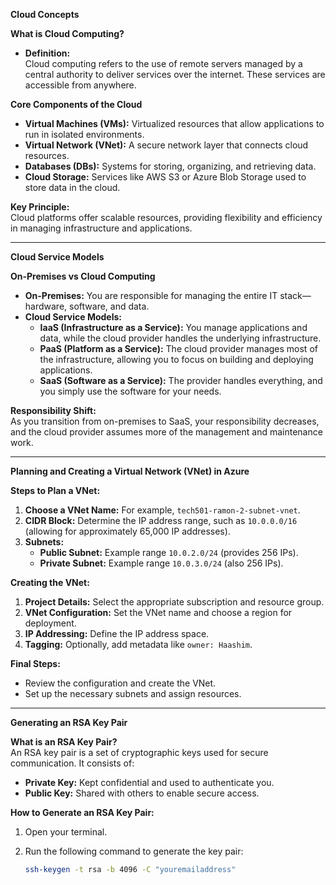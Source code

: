 **Cloud Concepts**

**What is Cloud Computing?**

- **Definition:**  
  Cloud computing refers to the use of remote servers managed by a central authority to deliver services over the internet. These services are accessible from anywhere.

**Core Components of the Cloud**

- **Virtual Machines (VMs):** Virtualized resources that allow applications to run in isolated environments.
- **Virtual Network (VNet):** A secure network layer that connects cloud resources.
- **Databases (DBs):** Systems for storing, organizing, and retrieving data.
- **Cloud Storage:** Services like AWS S3 or Azure Blob Storage used to store data in the cloud.

**Key Principle:**  
Cloud platforms offer scalable resources, providing flexibility and efficiency in managing infrastructure and applications.

---

**Cloud Service Models**

**On-Premises vs Cloud Computing**

- **On-Premises:** You are responsible for managing the entire IT stack—hardware, software, and data.
- **Cloud Service Models:**
  - **IaaS (Infrastructure as a Service):** You manage applications and data, while the cloud provider handles the underlying infrastructure.
  - **PaaS (Platform as a Service):** The cloud provider manages most of the infrastructure, allowing you to focus on building and deploying applications.
  - **SaaS (Software as a Service):** The provider handles everything, and you simply use the software for your needs.

**Responsibility Shift:**  
As you transition from on-premises to SaaS, your responsibility decreases, and the cloud provider assumes more of the management and maintenance work.

---

**Planning and Creating a Virtual Network (VNet) in Azure**

**Steps to Plan a VNet:**

1. **Choose a VNet Name:** For example, `tech501-ramon-2-subnet-vnet`.
2. **CIDR Block:** Determine the IP address range, such as `10.0.0.0/16` (allowing for approximately 65,000 IP addresses).
3. **Subnets:**
   - **Public Subnet:** Example range `10.0.2.0/24` (provides 256 IPs).
   - **Private Subnet:** Example range `10.0.3.0/24` (also 256 IPs).

**Creating the VNet:**

1. **Project Details:** Select the appropriate subscription and resource group.
2. **VNet Configuration:** Set the VNet name and choose a region for deployment.
3. **IP Addressing:** Define the IP address space.
4. **Tagging:** Optionally, add metadata like `owner: Haashim`.

**Final Steps:**

- Review the configuration and create the VNet.
- Set up the necessary subnets and assign resources.

---

**Generating an RSA Key Pair**

**What is an RSA Key Pair?**  
An RSA key pair is a set of cryptographic keys used for secure communication. It consists of:

- **Private Key:** Kept confidential and used to authenticate you.
- **Public Key:** Shared with others to enable secure access.

**How to Generate an RSA Key Pair:**

1. Open your terminal.
2. Run the following command to generate the key pair:

   ```bash
   ssh-keygen -t rsa -b 4096 -C "youremailaddress"
   ```
